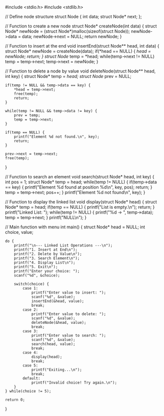 #include <stdio.h>
#include <stdlib.h>

// Define node structure
struct Node {
    int data;
    struct Node* next;
};

// Function to create a new node
struct Node* createNode(int data) {
    struct Node* newNode = (struct Node*)malloc(sizeof(struct Node));
    newNode->data = data;
    newNode->next = NULL;
    return newNode;
}

// Function to insert at the end
void insertEnd(struct Node** head, int data) {
    struct Node* newNode = createNode(data);
    if(*head == NULL) {
        *head = newNode;
        return;
    }
    struct Node* temp = *head;
    while(temp->next != NULL)
        temp = temp->next;
    temp->next = newNode;
}

// Function to delete a node by value
void deleteNode(struct Node** head, int key) {
    struct Node* temp = *head;
    struct Node* prev = NULL;

    if(temp != NULL && temp->data == key) {
        *head = temp->next;
        free(temp);
        return;
    }

    while(temp != NULL && temp->data != key) {
        prev = temp;
        temp = temp->next;
    }

    if(temp == NULL) {
        printf("Element %d not found.\n", key);
        return;
    }

    prev->next = temp->next;
    free(temp);
}

// Function to search an element
void search(struct Node* head, int key) {
    int pos = 1;
    struct Node* temp = head;
    while(temp != NULL) {
        if(temp->data == key) {
            printf("Element %d found at position %d\n", key, pos);
            return;
        }
        temp = temp->next;
        pos++;
    }
    printf("Element %d not found\n", key);
}

// Function to display the linked list
void display(struct Node* head) {
    struct Node* temp = head;
    if(temp == NULL) {
        printf("List is empty.\n");
        return;
    }
    printf("Linked List: ");
    while(temp != NULL) {
        printf("%d -> ", temp->data);
        temp = temp->next;
    }
    printf("NULL\n");
}

// Main function with menu
int main() {
    struct Node* head = NULL;
    int choice, value;

    do {
        printf("\n--- Linked List Operations ---\n");
        printf("1. Insert at End\n");
        printf("2. Delete by Value\n");
        printf("3. Search Element\n");
        printf("4. Display List\n");
        printf("5. Exit\n");
        printf("Enter your choice: ");
        scanf("%d", &choice);

        switch(choice) {
            case 1:
                printf("Enter value to insert: ");
                scanf("%d", &value);
                insertEnd(&head, value);
                break;
            case 2:
                printf("Enter value to delete: ");
                scanf("%d", &value);
                deleteNode(&head, value);
                break;
            case 3:
                printf("Enter value to search: ");
                scanf("%d", &value);
                search(head, value);
                break;
            case 4:
                display(head);
                break;
            case 5:
                printf("Exiting...\n");
                break;
            default:
                printf("Invalid choice! Try again.\n");
        }
    } while(choice != 5);

    return 0;
}
